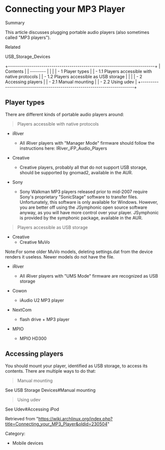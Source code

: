 Connecting your MP3 Player
==========================

Summary

This article discusses plugging portable audio players (also sometimes
called "MP3 players").

Related

USB_Storage_Devices

+--------------------------------------------------------------------------+
| Contents                                                                 |
| --------                                                                 |
|                                                                          |
| -   1 Player types                                                       |
|     -   1.1 Players accessible with native protocols                     |
|     -   1.2 Players accessible as USB storage                            |
|                                                                          |
| -   2 Accessing players                                                  |
|     -   2.1 Manual mounting                                              |
|     -   2.2 Using udev                                                   |
+--------------------------------------------------------------------------+

Player types
------------

There are different kinds of portable audio players around:

> Players accessible with native protocols

-   iRiver
    -   All iRiver players with "Manager Mode" firmware should follow
        the instructions here: IRiver_iFP_Audio_Players

-   Creative
    -   Creative players, probably all that do not support USB storage,
        should be supported by gnomad2, available in the AUR.

-   Sony
    -   Sony Walkman MP3 players released prior to mid-2007 require
        Sony's proprietary "SonicStage" software to transfer files.
        Unfortunately, this software is only available for Windows.
        However, you are better off using the JSymphonic open source
        software anyway, as you will have more control over your player.
        JSymphonic is provided by the symphonic package, available in
        the AUR.

> Players accessible as USB storage

-   Creative
    -   Creative MuVo

Note:For some older MuVo models, deleting settings.dat from the device
renders it useless. Newer models do not have the file.

-   iRiver
    -   All iRiver players with "UMS Mode" firmware are recognized as
        USB storage

-   Cowon
    -   iAudio U2 MP3 player

-   NextCom
    -   flash drive + MP3 player

-   MPIO
    -   MPIO HD300

Accessing players
-----------------

You should mount your player, identified as USB storage, to access its
contents. There are multiple ways to do that:

> Manual mounting

See USB Storage Devices#Manual mounting

> Using udev

See Udev#Accessing iPod

Retrieved from
"https://wiki.archlinux.org/index.php?title=Connecting_your_MP3_Player&oldid=230504"

Category:

-   Mobile devices
